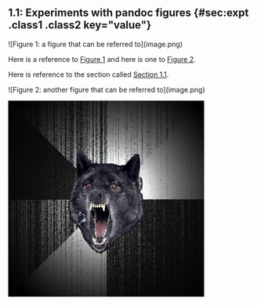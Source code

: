 1.1: Experiments with pandoc figures {#sec:expt .class1 .class2 key="value"}
------------------------------------


<div id="fig:attr">
![Figure 1: a figure that can be referred to](image.png)

</div>

Here is a reference to [Figure 1](#fig:attr) and here is one to
[Figure 2](#fig:attr2).

Here is reference to the section called [Section 1.1](#sec:expt).


<div id="fig:attr2">
![Figure 2: another figure that can be referred to](image.png)

</div>

![figure with no attr](image.png)

